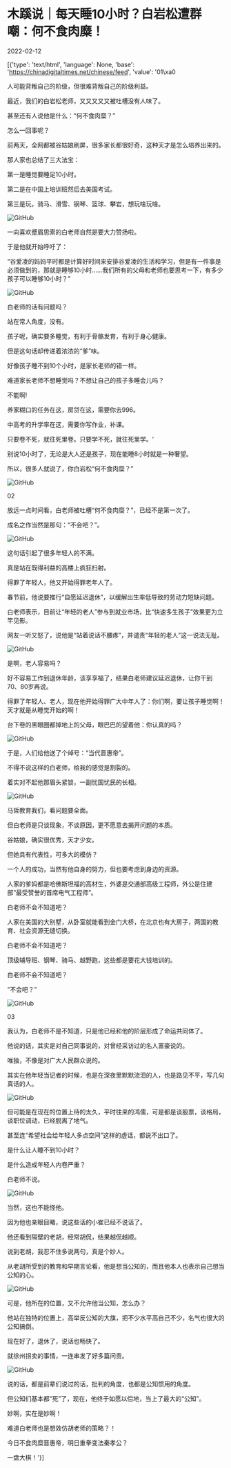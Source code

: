 # 木蹊说｜每天睡10小时？白岩松遭群嘲：何不食肉糜！

2022-02-12

[{'type': 'text/html', 'language': None, 'base': 'https://chinadigitaltimes.net/chinese/feed', 'value': '01\xa0

人可能背叛自己的阶级，但很难背叛自己的阶级利益。

最近，我们的白岩松老师，又又又又又被吐槽没有人味了。

甚至还有人说他是什么：“何不食肉糜？”

怎么一回事呢？

前两天，全网都被谷姑娘刷屏，很多家长都很好奇，这种天才是怎么培养出来的。

那人家也总结了三大法宝：

第一是睡觉要睡足10小时。

第二是在中国上培训班然后去美国考试。

第三是玩，骑马、滑雪、钢琴、篮球、攀岩，想玩啥玩啥。

![GitHub](https://chinadigitaltimes.net/chinese/files/2022/02/post-676841-6207b44d239a6.png)

一向喜欢蹙眉思索的白老师自然是要大力赞扬啦。

于是他就开始呼吁了：



“谷爱凌的妈妈平时都是计算好时间来安排谷爱凌的生活和学习，但是有一件事是必须做到的，那就是睡够10小时……我们所有的父母和老师也要思考一下，有多少孩子可以睡够10小时？”



![GitHub](https://chinadigitaltimes.net/chinese/files/2022/02/post-676841-6207b44d2eee1.png)

白老师的话有问题吗？

站在常人角度，没有。

孩子呢，确实要多睡觉，有利于骨骼发育，有利于身心健康。

但是这句话却传递着浓浓的“爹”味。

好像孩子睡不到10个小时，是家长老师的错一样。

难道家长老师不想睡觉吗？不想让自己的孩子多睡会儿吗？

不能啊!

养家糊口的任务在这，房贷在这，需要你去996。

中高考的升学率在这，需要你写作业，补课。

只要卷不死，就往死里卷。只要学不死，就往死里学。‘

别说10小时了，无论是大人还是孩子，现在能睡8小时就是一种奢望。

所以，很多人就说了，你白岩松“何不食肉糜？”

![GitHub](https://chinadigitaltimes.net/chinese/files/2022/02/post-676841-6207b44d37527.png)

02

放远一点时间看，白老师被吐槽“何不食肉糜？”，已经不是第一次了。

成名之作当然是那句：“不会吧？”。

![GitHub](https://chinadigitaltimes.net/chinese/files/2022/02/post-676841-6207b44d47467.png)

这句话引起了很多年轻人的不满。

真是站在既得利益的高楼上疯狂扫射。

得罪了年轻人，他又开始得罪老年人了。

春节前，他说要推行“自愿延迟退休”，以缓解出生率低导致的劳动力短缺问题。

白老师表示，目前让“年轻的老人”参与到就业市场，比“快速多生孩子”效果更为立竿见影。

网友一听又怒了，说他是“站着说话不腰疼”，并谴责“年轻的老人”这一说法无耻。

![GitHub](https://chinadigitaltimes.net/chinese/files/2022/02/post-676841-6207b44d4e999.)

是啊，老人容易吗？

好不容易工作到退休年龄，该享享福了，结果白老师建议延迟退休，让你干到70、80岁再说。

得罪了年轻人、老人，现在他开始得罪广大中年人了：你们啊，要让孩子睡觉啊！天才就是从睡觉开始的啊！

台下卷的黑眼圈都掉地上的父母，眼巴巴的望着他：你认真的吗？

![GitHub](https://chinadigitaltimes.net/chinese/files/2022/02/post-676841-6207b44d55316.)

于是，人们给他送了个绰号：“当代晋惠帝”。

不得不说这样的白老师，给我的感觉是割裂的。

着实对不起他那眉头紧锁，一副忧国忧民的长相。

![GitHub](https://chinadigitaltimes.net/chinese/files/2022/02/post-676841-6207b44d5d915.)

马哲教育我们，看问题要全面。

但白老师是只谈现象，不谈原因，更不愿意去揭开问题的本质。

谷姑娘，确实很优秀，天才少女。

但她具有代表性，可多大的模仿？

一个人的成功，当然有他自身的努力，但也要考虑到身边的资源。

人家的爹妈都是哈佛斯坦福的高材生，外婆是交通部高级工程师，外公是住建部“最受赞誉的首席电气工程师”。

白老师不会不知道吧？

人家在美国的大别墅，从卧室就能看到金门大桥，在北京也有大房子，两国的教育、社会资源无缝切换。

白老师不会不知道吧？

顶级辅导班、钢琴、骑马、越野跑，这些都是要花大钱培训的。

白老师不会不知道吧？

“不会吧？”

![GitHub](https://chinadigitaltimes.net/chinese/files/2022/02/post-676841-6207b44d700ce.png)

03

我认为，白老师不是不知道，只是他已经和他的阶层形成了命运共同体了。

他说的话，其实是对自己同事说的，对曾经采访过的名人富豪说的。

唯独，不像是对广大人民群众说的。

其实在他年轻当记者的时候，也是在深夜里默默流泪的人，也是路见不平，写几句真话的人。

![GitHub](https://chinadigitaltimes.net/chinese/files/2022/02/post-676841-6207b44d770c3.)

但可能是在现在的位置上待的太久，平时往来的鸿儒，可是都是谈股票，谈格局，谈职位调动，已经脱离了地气。

甚至连“希望社会给年轻人多点空间”这样的虚话，都说不出口了。

是什么让人睡不到10小时？

是什么造成年轻人内卷严重？

白老师不说。

![GitHub](https://chinadigitaltimes.net/chinese/files/2022/02/post-676841-6207b44d81569.)

当然，这也不能怪他。

因为他也亲眼目睹，说这些话的小崔已经不说话了。

他还看到隔壁的老胡，经常胡侃，结果越侃越顺。

说到老胡，我忍不住多说两句，真是个妙人。

从老胡所受到的教育和早期言论看，他是想当公知的，而且他本人也表示自己想当公知的心。

![GitHub](https://chinadigitaltimes.net/chinese/files/2022/02/post-676841-6207b44d89598.)

可是，他所在的位置，又不允许他当公知，怎么办？

他站在独特的位置上，高举反公知的大旗，把不少水平高自己不少，名气也很大的公知搞倒。

现在好了，退休了，说话也畅快了。

就徐州拐卖的事情，一连串发了好多篇问责。

![GitHub](https://chinadigitaltimes.net/chinese/files/2022/02/post-676841-6207b44d94d7a.png)

说的话，都是前辈们说过的话，批判的角度，也都是公知惯用的角度。

但公知们基本都“死”了，现在，他终于如愿以偿地，当上了最大的“公知”。

妙啊，实在是妙啊！

难道白老师也是想效仿胡老师的策略？！

今日不食肉糜晋惠帝，明日重拳变法秦孝公？

一盘大棋！'}]